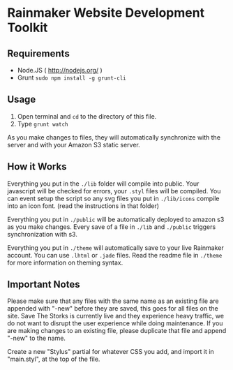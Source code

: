 # Rainmaker Website Development Toolkit

## Requirements
* Node.JS ( http://nodejs.org/ )
* Grunt `sudo npm install -g grunt-cli`

## Usage
1. Open terminal and `cd` to the directory of this file.
2. Type `grunt watch`

As you make changes to files, they will automatically synchronize with the server and with your Amazon S3 static server.

## How it Works
Everything you put in the `./lib` folder will compile into public. Your javascript will be checked for errors, your `.styl` files will be compiled. You can event setup the script so any svg files you put in `./lib/icons` compile into an icon font. (read the instructions in that folder)

Everything you put in `./public` will be automatically deployed to amazon s3 as you make changes. Every save of a file in `./lib` and `./public` triggers synchronization with s3.

Everything you put in `./theme` will automatically save to your live Rainmaker account. You can use `.lhtml` or `.jade` files. Read the readme file in `./theme` for more information on theming syntax.

## Important Notes
Please make sure that any files with the same name as an existing file are appended with "-new" before they are saved, this goes for all files on the site. Save The Storks is currently live and they experience heavy traffic, we do not want to disrupt the user experience while doing maintenance. If you are making changes to an existing file, please duplicate that file and append "-new" to the name.

Create a new "Stylus" partial for whatever CSS you add, and import it in "main.styl", at the top of the file.
